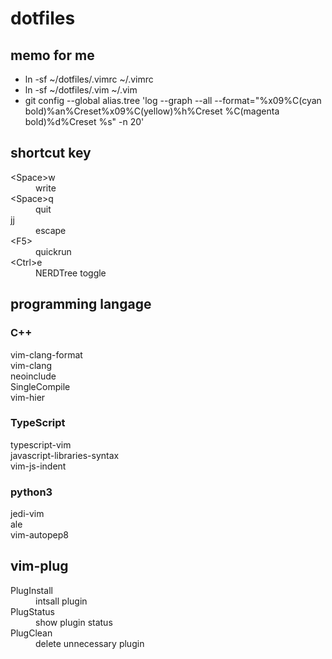 # dotfiles

## memo for me
- ln -sf ~/dotfiles/.vimrc ~/.vimrc
- ln -sf ~/dotfiles/.vim ~/.vim
- git config --global alias.tree 'log --graph --all --format="%x09%C(cyan bold)%an%Creset%x09%C(yellow)%h%Creset %C(magenta bold)%d%Creset %s" -n 20'
</li>

## shortcut key
<dl>
  <dt>&lt;Space&gt;w</dt>
    <dd>write</dd>
  <dt>&lt;Space&gt;q</dt>
    <dd>quit</dd>
  <dt>jj</dt>
    <dd>escape</dd>
  <dt>&lt;F5&gt;</dt>
    <dd>quickrun</dd>
  <dt>&lt;Ctrl&gt;e</dt>
    <dd>NERDTree toggle</dd>
</dl>

## programming langage

### C++
<dl>
  <dt>vim-clang-format</dt>
  <dt>vim-clang</dt>
  <dt>neoinclude</dt>
  <dt>SingleCompile</dt>
  <dt>vim-hier</dt>
</dl>

### TypeScript

<dl>
  <dt>typescript-vim</dt>
  <dt>javascript-libraries-syntax</dt>
  <dt>vim-js-indent</dt>
</dl>

### python3
<dl>
  <dt>jedi-vim</dt>
  <dt>ale</dt>
  <dt>vim-autopep8</dt>
</dl>

## vim-plug
<dl>
  <dt>PlugInstall</dt>
    <dd>intsall plugin</dd>
  <dt>PlugStatus</dt>
    <dd>show plugin status</dd>
  <dt>PlugClean</dt>
    <dd>delete unnecessary plugin</dd>
</dl>
